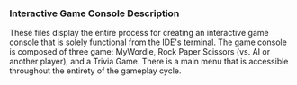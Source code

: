 ### Interactive Game Console Description

These files display the entire process for creating an interactive game console that is solely functional from the IDE's terminal. 
The game console is composed of three game: MyWordle, Rock Paper Scissors (vs. AI or another player), and a Trivia Game. 
There is a main menu that is accessible throughout the entirety of the gameplay cycle. 
